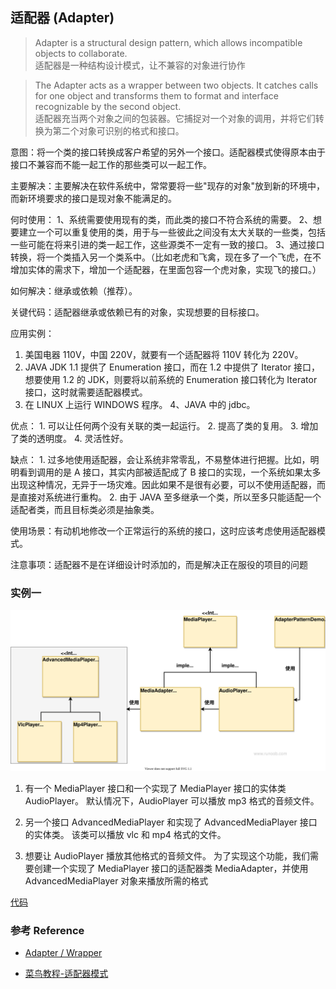 ## 适配器 (Adapter)
> Adapter is a structural design pattern, which allows incompatible objects to collaborate.
<br>适配器是一种结构设计模式，让不兼容的对象进行协作
 
> The Adapter acts as a wrapper between two objects. It catches calls for one object and transforms them to format and interface recognizable by the second object.
<br>适配器充当两个对象之间的包装器。它捕捉对一个对象的调用，并将它们转换为第二个对象可识别的格式和接口。 
 
意图：将一个类的接口转换成客户希望的另外一个接口。适配器模式使得原本由于接口不兼容而不能一起工作的那些类可以一起工作。

主要解决：主要解决在软件系统中，常常要将一些"现存的对象"放到新的环境中，而新环境要求的接口是现对象不能满足的。

何时使用：
    1、系统需要使用现有的类，而此类的接口不符合系统的需要。 
    2、想要建立一个可以重复使用的类，用于与一些彼此之间没有太大关联的一些类，包括一些可能在将来引进的类一起工作，这些源类不一定有一致的接口。
     3、通过接口转换，将一个类插入另一个类系中。（比如老虎和飞禽，现在多了一个飞虎，在不增加实体的需求下，增加一个适配器，在里面包容一个虎对象，实现飞的接口。）

如何解决：继承或依赖（推荐）。

关键代码：适配器继承或依赖已有的对象，实现想要的目标接口。

应用实例： 
   1. 美国电器 110V，中国 220V，就要有一个适配器将 110V 转化为 220V。 
   2. JAVA JDK 1.1 提供了 Enumeration 接口，而在 1.2 中提供了 Iterator 接口，想要使用 1.2 的 JDK，则要将以前系统的 Enumeration 接口转化为 Iterator 接口，这时就需要适配器模式。 
   3. 在 LINUX 上运行 WINDOWS 程序。 4、JAVA 中的 jdbc。

优点： 
    1. 可以让任何两个没有关联的类一起运行。 
    2. 提高了类的复用。 
    3. 增加了类的透明度。 
    4. 灵活性好。

缺点： 
    1. 过多地使用适配器，会让系统非常零乱，不易整体进行把握。比如，明明看到调用的是 A 接口，其实内部被适配成了 B 接口的实现，一个系统如果太多出现这种情况，无异于一场灾难。因此如果不是很有必要，可以不使用适配器，而是直接对系统进行重构。 
    2. 由于 JAVA 至多继承一个类，所以至多只能适配一个适配者类，而且目标类必须是抽象类。

使用场景：有动机地修改一个正常运行的系统的接口，这时应该考虑使用适配器模式。

注意事项：适配器不是在详细设计时添加的，而是解决正在服役的项目的问题

### 实例一

![](./adapter_01.svg)

1. 有一个 MediaPlayer 接口和一个实现了 MediaPlayer 接口的实体类 AudioPlayer。
   默认情况下，AudioPlayer 可以播放 mp3 格式的音频文件。
   
2. 另一个接口 AdvancedMediaPlayer 和实现了 AdvancedMediaPlayer 接口的实体类。
   该类可以播放 vlc 和 mp4 格式的文件。
   
3. 想要让 AudioPlayer 播放其他格式的音频文件。
   为了实现这个功能，我们需要创建一个实现了 MediaPlayer 接口的适配器类 MediaAdapter，并使用 AdvancedMediaPlayer 对象来播放所需的格式
 
[代码](./media_player.py)

### 参考 Reference

* [Adapter / Wrapper ](https://refactoring.guru/design-patterns/adapter)
 
* [菜鸟教程-适配器模式](https://www.runoob.com/design-pattern/adapter-pattern.html)


